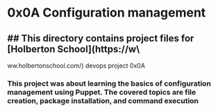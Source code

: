 # 0x0A Configuration management
## ## This directory contains project files for [Holberton School](https://w\
ww.holbertonschool.com/) devops project 0x0A

### This project was about learning the basics of configuration management using Puppet. The covered topics are file creation, package installation, and command execution
